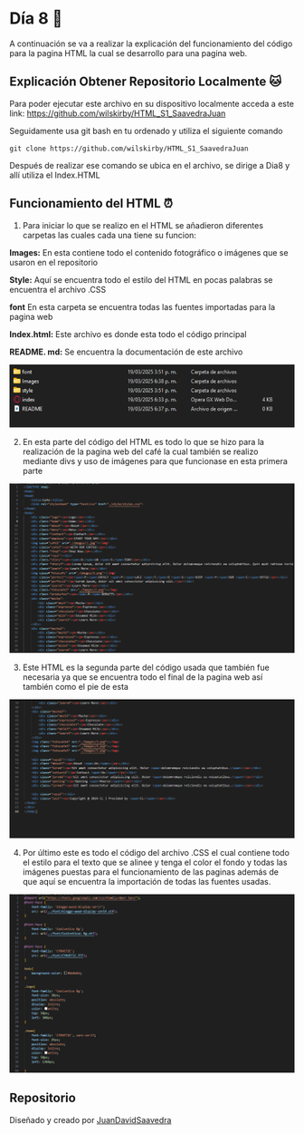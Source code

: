 # Día 8 👀

A continuación se va a realizar la explicación del funcionamiento del código para la pagina HTML la cual se desarrollo para una pagina web.

## Explicación  Obtener Repositorio Localmente 🐱

Para poder ejecutar este archivo en su dispositivo localmente acceda a este link:  https://github.com/wilskirby/HTML_S1_SaavedraJuan

Seguidamente usa git bash en tu ordenado y utiliza el siguiente comando

    git clone https://github.com/wilskirby/HTML_S1_SaavedraJuan
Después de realizar ese comando se ubica en el archivo, se dirige a Dia8 y allí utiliza el Index.HTML

## Funcionamiento del HTML ⏰
1. Para iniciar lo que se realizo en el HTML se añadieron diferentes carpetas las cuales cada una tiene su funcion:

**Images:** En esta contiene todo el contenido fotográfico o imágenes que se usaron en el repositorio

**Style:** Aquí se encuentra todo el estilo del HTML en pocas palabras se encuentra el archivo .CSS

**font** En esta carpeta se encuentra todas las fuentes importadas para la pagina web

**Index.html:** Este archivo es donde esta todo el código principal

**README. md:** Se encuentra la documentación de este archivo

![enter image description here](https://github.com/wilskirby/HTML_S1_SaavedraJuan/blob/main/Dia8/Images/doc1.png?raw=true)

2. En esta parte del código del HTML es todo lo que se hizo para la realización de la pagina web del café la cual también se realizo mediante divs y uso de imágenes para que funcionase en esta primera parte

![enter image description here](https://github.com/wilskirby/HTML_S1_SaavedraJuan/blob/main/Dia8/Images/doc2.png?raw=true)

3. Este HTML es la segunda parte del código usada que también fue necesaria ya que se encuentra todo el final de la pagina web así también como el pie de esta

![enter image description here](https://github.com/wilskirby/HTML_S1_SaavedraJuan/blob/main/Dia8/Images/doc3.png?raw=true)



 4.  Por último este es todo el código del archivo .CSS el cual contiene todo el estilo para el texto que se alinee y  tenga el color el fondo y todas las imágenes puestas para el funcionamiento de las paginas además de que aquí se encuentra la importación de todas las fuentes usadas.

![enter image description here](https://github.com/wilskirby/HTML_S1_SaavedraJuan/blob/main/Dia8/Images/doc4.png?raw=true)


## Repositorio
Diseñado y creado por [JuanDavidSaavedra](https://github.com/wilskirby)
